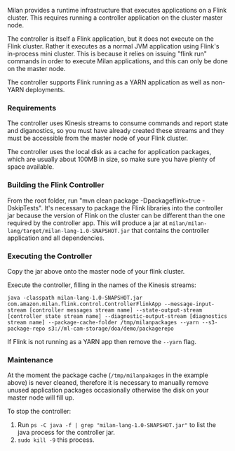 Milan provides a runtime infrastructure that executes applications on a Flink cluster.
This requires running a controller application on the cluster master node.

The controller is itself a Flink application, but it does not execute on the Flink cluster. Rather it executes as a normal JVM application using Flink's in-process mini cluster. This is because it relies on issuing "flink run" commands in order to execute Milan applications, and this can only be done on the master node.

The controller supports Flink running as a YARN application as well as non-YARN deployments.

### Requirements ###
The controller uses Kinesis streams to consume commands and report state and diganostics, so you must have already created these streams and they must be accessible from the master node of your Flink cluster.

The controller uses the local disk as a cache for application packages, which are usually about 100MB in size, so make sure you have plenty of space available.

### Building the Flink Controller ###
From the root folder, run "mvn clean package -Dpackageflink=true -DskipTests".
It's necessary to package the Flink libraries into the controller jar because the version of Flink on the cluster can be different than the one required by the controller app.
This will produce a jar at `milan/milan-lang/target/milan-lang-1.0-SNAPSHOT.jar` that contains the controller application and all dependencies.

### Executing the Controller ###
Copy the jar above onto the master node of your flink cluster.

Execute the controller, filling in the names of the Kinesis streams:
```
java -classpath milan-lang-1.0-SNAPSHOT.jar com.amazon.milan.flink.control.ControllerFlinkApp --message-input-stream [controller messages stream name] --state-output-stream [controller state stream name] --diagnostic-output-stream [diagnostics stream name] --package-cache-folder /tmp/milanpackages --yarn --s3-package-repo s3://ml-cam-storage/doa/demo/packagerepo
```
If Flink is not running as a YARN app then remove the `--yarn` flag.

### Maintenance ###
At the moment the package cache (`/tmp/milanpakages` in the example above) is never cleaned, therefore it is necessary to manually remove unused application packages occasionally otherwise the disk on your master node will fill up.

To stop the controller:
1. Run `ps -C java -f | grep "milan-lang-1.0-SNAPSHOT.jar"` to list the java process for the controller jar.
1. `sudo kill -9` this process.
